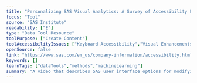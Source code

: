 ```yaml
---
title: "Personalizing SAS Visual Analytics: A Survey of Accessibility Features"
focus: "Tool"
source: "SAS Institute"
readability: ["E"]
type: "Data Tool Resource"
toolPurpose: ["Create Content"]
toolAccessibilityIssues: ["Keyboard Accessibility","Visual Enhancements"]
openSource: false
link: "https://www.sas.com/en_us/company-information/accessibility.html#m=video-sas-visual-analytics"
keywords: []
learnTags: ["dataTools","methods","machineLearning"]
summary: "A video that describes SAS user interface options for modifying zoom, focus indicator, colour inversion, colour contrast, landmarks and keyboard shortcuts. "
---
```


